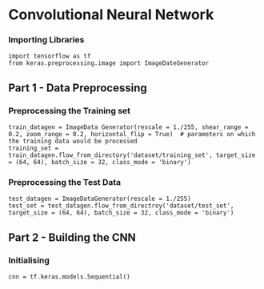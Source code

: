 # Convolutional Neural Network
### Importing Libraries
```
import tensorflow as tf
from keras.preprocessing.image import ImageDateGenerator
```

## Part 1 - Data Preprocessing
### Preprocessing the Training set
```
train_datagen = ImageData Generator(rescale = 1./255, shear_range = 0.2, zoom_range = 0.2, horizontal_flip = True)  # parameters on which the training data would be processed
training_set = train_datagen.flow_from_directory('dataset/training_set', target_size = (64, 64), batch_size = 32, class_mode = 'binary')
```

### Preprocessing the Test Data
```
test_datagen = ImageDataGenerator(rescale = 1./255)
test_set = test_datagen.flow_from_directroy('dataset/test_set', target_size = (64, 64), batch_size = 32, class_mode = 'binary')
```

## Part 2 - Building the CNN
### Initialising
```
cnn = tf.keras.models.Sequential()
```
